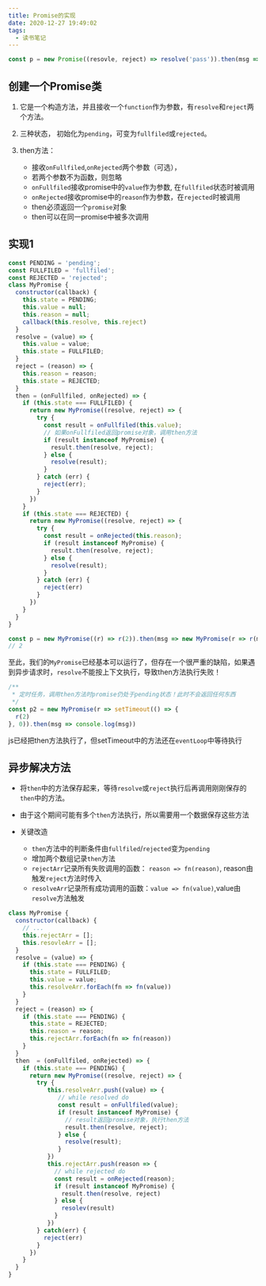 ```yaml
---
title: Promise的实现
date: 2020-12-27 19:49:02
tags:
  - 读书笔记
---
```


```js
const p = new Promise((resovle, reject) => resolve('pass')).then(msg => console.log(msg)) // pass
```

## 创建一个Promise类

1. 它是一个构造方法，并且接收一个`function`作为参数，有`resolve`和`reject`两个方法。
2. 三种状态， 初始化为`pending`，可变为`fullfiled`或`rejected`。
3. then方法：
    
    - 接收`onFullfiled`,`onRejected`两个参数（可选），
    - 若两个参数不为函数，则忽略
    - `onFullfiled`接收promise中的`value`作为参数, 在`fullfiled`状态时被调用
    - `onRejected`接收promise中的`reason`作为参数，在`rejected`时被调用
    - then必须返回一个`promise`对象
    - then可以在同一promise中被多次调用

## 实现1

```js
const PENDING = 'pending';
const FULLFILED = 'fullfiled';
const REJECTED = 'rejected';
class MyPromise {
  constructor(callback) {
    this.state = PENDING;
    this.value = null;
    this.reason = null;
    callback(this.resolve, this.reject)
  }
  resolve = (value) => {
    this.value = value;
    this.state = FULLFILED;
  }
  reject = (reason) => {
    this.reason = reason;
    this.state = REJECTED;
  }
  then = (onFullfiled, onRejected) => {
    if (this.state === FULLFILED) {
      return new MyPromise((resolve, reject) => {
        try {
          const result = onFullfiled(this.value);
          // 如果onFullfiled返回promise对象，调用then方法
          if (result instanceof MyPromise) {
            result.then(resolve, reject);
          } else {
            resolve(result);
          }
        } catch (err) {
          reject(err);
        }
      })
    }
    if (this.state === REJECTED) {
      return new MyPromise((resolve, reject) => {
        try {
          const result = onRejected(this.reason);
          if (result instanceof MyPromise) {
            result.then(resolve, reject);
          } else {
            resolve(result);
          }
        } catch (err) {
          reject(err)
        }
      })
    }
  }
}

const p = new MyPromise((r) => r(2)).then(msg => new MyPromise(r => r(msg)).then(msg2 => console.log(msg2)))
// 2
```

至此，我们的`MyPromise`已经基本可以运行了，但存在一个很严重的缺陷，如果遇到异步请求时，`resolve`不能按上下文执行，导致then方法执行失败！

```js
/**
 * 定时任务，调用then方法时promise仍处于pending状态！此时不会返回任何东西
 */
const p2 = new MyPromise(r => setTimeout(() => {
  r(2)
}, 0)).then(msg => console.log(msg))
```

js已经把then方法执行了，但setTimeout中的方法还在`eventLoop`中等待执行

## 异步解决方法

- 将`then`中的方法保存起来，等待`resolve`或`reject`执行后再调用刚刚保存的`then`中的方法。

- 由于这个期间可能有多个`then`方法执行，所以需要用一个数据保存这些方法

- 关键改造
  - `then`方法中的判断条件由`fullfiled`/`rejected`变为`pending`
  - 增加两个数组记录`then`方法
  - `rejectArr`记录所有失败调用的函数： `reason => fn(reason)`, reason由触发`reject`方法时传入
  - `resolveArr`记录所有成功调用的函数：`value => fn(value)`,value由`resolve`方法触发

```js
class MyPromise {
  constructor(callback) {
    // ...
    this.rejectArr = [];
    this.resovleArr = [];
  }
  resolve = (value) => {
    if (this.state === PENDING) {
      this.state = FULLFILED;
      this.value = value;
      this.resolveArr.forEach(fn => fn(value))
    }
  }
  reject = (reason) => {
    if (this.state === PENDING) {
      this.state = REJECTED;
      this.reason = reason;
      this.rejectArr.forEach(fn => fn(reason))
    }
  }
  then  = (onFullfiled, onRejected) => {
    if (this.state === PENDING) {
      return new MyPromise((resolve, reject) => {
        try {
           this.resolveArr.push((value) => {
              // while resolved do
              const result = onFullfiled(value);
              if (result instanceof MyPromise) {
                // result返回promise对象，执行then方法
                result.then(resolve, reject);
              } else {
                resolve(result);
              }
           })
           this.rejectArr.push(reason => {
             // while rejected do
             const result = onRejected(reason);
             if (result instanceof MyPromise) {
               result.then(resolve, reject)
             } else {
               resolev(result)
             }
           })
        } catch(err) {
          reject(err)
        }
      })
    }
  }
}

```